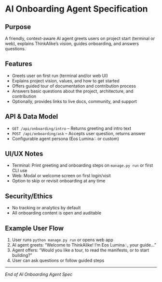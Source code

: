 # AI Onboarding Agent Specification

## Purpose
A friendly, context-aware AI agent greets users on project start (terminal or web), explains ThinkAlike’s vision, guides onboarding, and answers questions.

## Features
* Greets user on first run (terminal and/or web UI)
* Explains project vision, values, and how to get started
* Offers guided tour of documentation and contribution process
* Answers basic questions about the project, architecture, and contribution
* Optionally, provides links to live docs, community, and support

## API & Data Model
* `GET /api/onboarding/intro` – Returns greeting and intro text
* `POST /api/onboarding/ask` – Accepts user question, returns answer
* Configurable agent persona (Eos Lumina∴ or custom)

## UI/UX Notes
* Terminal: Print greeting and onboarding steps on `manage.py run` or first CLI use
* Web: Modal or welcome screen on first login/visit
* Option to skip or revisit onboarding at any time

## Security/Ethics
* No tracking or analytics by default
* All onboarding content is open and auditable

## Example User Flow
1. User runs `python manage.py run` or opens web app
2. AI agent greets: “Welcome to ThinkAlike! I’m Eos Lumina∴, your guide...”
3. Agent offers: “Would you like a tour, to read the manifesto, or to start building?”
4. User can ask questions or follow guided steps

---
*End of AI Onboarding Agent Spec*